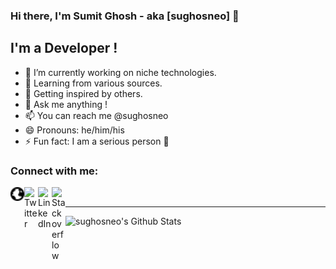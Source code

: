 ### Hi there, I'm Sumit Ghosh - aka [sughosneo] 👋

## I'm a Developer !

- 🔭 I’m currently working on niche technologies.
- 🌱 Learning from various sources.
- 👯 Getting inspired by others.
- 💬 Ask me anything !
- 📫 You can reach me @sughosneo
- 😄 Pronouns: he/him/his
- ⚡ Fun fact: I am a serious person 🤣

### Connect with me:

[<img align="left" alt="Blog" width="22px" src="https://raw.githubusercontent.com/iconic/open-iconic/master/svg/globe.svg" />](https://sughosneo.github.io/blogs/)
[<img align="left" alt="Twitter" width="22px" src="https://cdn.jsdelivr.net/npm/simple-icons@v3/icons/twitter.svg" />](https://twitter.com/sumitgh07)
[<img align="left" alt="LinkedIn" width="22px" src="https://cdn.jsdelivr.net/npm/simple-icons@v3/icons/linkedin.svg" />](https://www.linkedin.com/in/sumitgh07/)
[<img align="left" alt="Stackoverflow" width="22px" src="https://cdn.jsdelivr.net/npm/simple-icons@3.9.0/icons/stackoverflow.svg" />](https://stackoverflow.com/users/7780215/sumit-ghosh)

<br />

---

<img align="left" alt="sughosneo's Github Stats" src="https://github-readme-stats.vercel.app/api?username=sughosneo&count_private=true&show_icons=true&hide_border=true">
